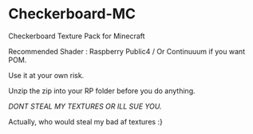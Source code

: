 # Checkerboard-MC
Checkerboard Texture Pack for Minecraft

Recommended Shader : Raspberry Public4 / Or Continuuum if you want POM.

Use it at your own risk.

Unzip the zip into your RP folder before you do anything.

_DONT STEAL MY TEXTURES OR ILL SUE YOU._

 Actually, who would steal my bad af textures :}

